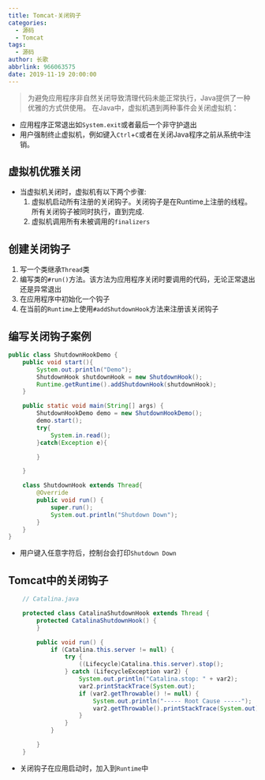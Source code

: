 ```yaml
---
title: Tomcat-关闭钩子
categories:
  - 源码
  - Tomcat
tags:
  - 源码
author: 长歌
abbrlink: 966063575
date: 2019-11-19 20:00:00
---
```


> 为避免应用程序非自然关闭导致清理代码未能正常执行，Java提供了一种优雅的方式供使用。
在Java中，虚拟机遇到两种事件会关闭虚拟机：
- 应用程序正常退出如`System.exit`或者最后一个非守护退出
- 用户强制终止虚拟机，例如键入`Ctrl`+`C`或者在关闭Java程序之前从系统中注销。
<!-- More -->

## 虚拟机优雅关闭
- 当虚拟机关闭时，虚拟机有以下两个步骤:
    1. 虚拟机启动所有注册的关闭钩子。关闭钩子是在Runtime上注册的线程。所有关闭钩子被同时执行，直到完成.
    2. 虚拟机调用所有未被调用的`finalizers`


## 创建关闭钩子
1. 写一个类继承`Thread`类
2. 编写类的`#run()`方法。该方法为应用程序关闭时要调用的代码，无论正常退出还是异常退出
3. 在应用程序中初始化一个钩子
4. 在当前的`Runtime`上使用`#addShutdownHook`方法来注册该关闭钩子

## 编写关闭钩子案例
```java
public class ShutdownHookDemo {
    public void start(){
        System.out.println("Demo");
        ShutdownHook shutdownHook = new ShutdownHook();
        Runtime.getRuntime().addShutdownHook(shutdownHook);
    }

    public static void main(String[] args) {
        ShutdownHookDemo demo = new ShutdownHookDemo();
        demo.start();
        try{
            System.in.read();
        }catch(Exception e){

        }

    }

    class ShutdownHook extends Thread{
        @Override
        public void run() {
            super.run();
            System.out.println("Shutdown Down");
        }
    }
}
```
- 用户键入任意字符后，控制台会打印`Shutdown Down`

## Tomcat中的关闭钩子
```java
    // Catalina.java

    protected class CatalinaShutdownHook extends Thread {
        protected CatalinaShutdownHook() {
        }

        public void run() {
            if (Catalina.this.server != null) {
                try {
                    ((Lifecycle)Catalina.this.server).stop();
                } catch (LifecycleException var2) {
                    System.out.println("Catalina.stop: " + var2);
                    var2.printStackTrace(System.out);
                    if (var2.getThrowable() != null) {
                        System.out.println("----- Root Cause -----");
                        var2.getThrowable().printStackTrace(System.out);
                    }
                }
            }

        }
    }
```
- 关闭钩子在应用启动时，加入到`Runtime`中


